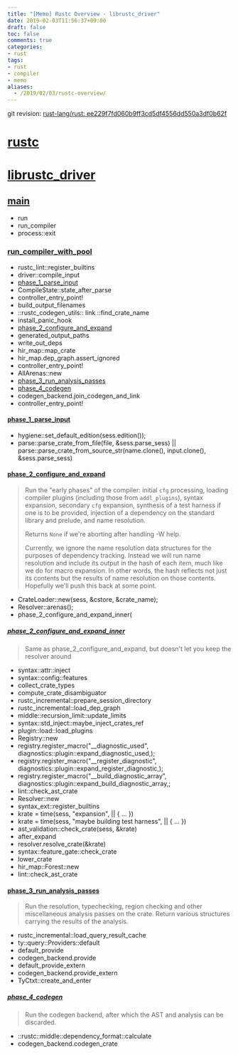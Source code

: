 ```yaml
---
title: "[Memo] Rustc Overview - librustc_driver"
date: 2019-02-03T11:56:37+09:00
draft: false
toc: false
comments: true
categories:
- rust
tags:
- rust
- compiler
- memo
aliases:
  - /2019/02/03/rustc-overview/
---
```


git revision: [rust-lang/rust: ee229f7fd060b9ff3cd5df4556dd550a3df0b62f](https://github.com/rust-lang/rust/tree/ee229f7fd060b9ff3cd5df4556dd550a3df0b62f)

<!--more-->

# [rustc](https://github.com/rust-lang/rust/tree/ee229f7fd060b9ff3cd5df4556dd550a3df0b62f/src/rustc)

# [librustc_driver](https://github.com/rust-lang/rust/tree/ee229f7fd060b9ff3cd5df4556dd550a3df0b62f/src/librustc_driver)

## [main](https://github.com/rust-lang/rust/blob/ee229f7fd060b9ff3cd5df4556dd550a3df0b62f/src/librustc_driver/lib.rs#L1630)
 - run
  - run_compiler
  - process::exit

### [run_compiler_with_pool](https://github.com/rust-lang/rust/blob/ee229f7fd060b9ff3cd5df4556dd550a3df0b62f/src/librustc_driver/lib.rs#L433)
- rustc_lint::register_builtins
- driver::compile_input
 - [phase_1_parse_input](#phase_1)
 - CompileState::state_after_parse
 - controller_entry_point!
 - build_output_filenames
 - ::rustc_codegen_utils:: link ::find_crate_name
 - install_panic_hook
 - [phase_2_configure_and_expand](#phase_2)
 - generated_output_paths
 - write_out_deps
 - hir_map::map_crate
 - hir_map.dep_graph.assert_ignored
 - controller_entry_point!
 - AllArenas::new
 - [phase_3_run_analysis_passes](#phase_3)
  - [phase_4_codegen](#phase_4)
 - codegen_backend.join_codegen_and_link
 - controller_entry_point!

<a id="phase_1"></a>
#### [phase_1_parse_input](https://github.com/rust-lang/rust/blob/ee229f7fd060b9ff3cd5df4556dd550a3df0b62f/src/librustc_driver/driver.rs#L644)
- hygiene::set_default_edition(sess.edition());
- parse::parse_crate_from_file(file, &sess.parse_sess) || parse::parse_crate_from_source_str(name.clone(), input.clone(), &sess.parse_sess)

<a id="phase_2"></a>
#### [phase_2_configure_and_expand](https://github.com/rust-lang/rust/blob/ee229f7fd060b9ff3cd5df4556dd550a3df0b62f/src/librustc_driver/driver.rs#L721)

> Run the "early phases" of the compiler: initial `cfg` processing,
> loading compiler plugins (including those from `addl_plugins`),
> syntax expansion, secondary `cfg` expansion, synthesis of a test
> harness if one is to be provided, injection of a dependency on the
> standard library and prelude, and name resolution.
> 
> Returns `None` if we're aborting after handling -W help.
> 
> Currently, we ignore the name resolution data structures for the purposes of dependency
> tracking. Instead we will run name resolution and include its output in the hash of each
> item, much like we do for macro expansion. In other words, the hash reflects not just
> its contents but the results of name resolution on those contents. Hopefully we'll push
> this back at some point.

- CrateLoader::new(sess, &cstore, &crate_name);
-  Resolver::arenas();
-  phase_2_configure_and_expand_inner(

##### [phase_2_configure_and_expand_inner](https://github.com/rust-lang/rust/blob/ee229f7fd060b9ff3cd5df4556dd550a3df0b62f/src/librustc_driver/driver.rs#L778)

> Same as phase_2_configure_and_expand, but doesn't let you keep the resolver around

- syntax::attr::inject
- syntax::config::features
- collect_crate_types
- compute_crate_disambiguator
- rustc_incremental::prepare_session_directory
- rustc_incremental::load_dep_graph
- middle::recursion_limit::update_limits
- syntax::std_inject::maybe_inject_crates_ref
- plugin::load::load_plugins
- Registry::new
- registry.register_macro("__diagnostic_used", diagnostics::plugin::expand_diagnostic_used,);
- registry.register_macro("__register_diagnostic", diagnostics::plugin::expand_register_diagnostic,);
- registry.register_macro("__build_diagnostic_array", diagnostics::plugin::expand_build_diagnostic_array,;
- lint::check_ast_crate
- Resolver::new
- syntax_ext::register_builtins
- krate = time(sess, "expansion", || { ... })
- krate = time(sess, "maybe building test harness", || { ... })
- ast_validation::check_crate(sess, &krate)
- after_expand
- resolver.resolve_crate(&krate)
- syntax::feature_gate::check_crate
- lower_crate
- hir_map::Forest::new
- lint::check_ast_crate

<a id="phase_3"></a>
#### [phase_3_run_analysis_passes](https://github.com/rust-lang/rust/blob/ee229f7fd060b9ff3cd5df4556dd550a3df0b62f/src/librustc_driver/driver.rs#L1173)

> Run the resolution, typechecking, region checking and other
> miscellaneous analysis passes on the crate. Return various
> structures carrying the results of the analysis.

- rustc_incremental::load_query_result_cache
- ty::query::Providers::default
- default_provide
- codegen_backend.provide
- default_provide_extern
- codegen_backend.provide_extern
- TyCtxt::create_and_enter

<a id="phase_4"></a>
##### [phase_4_codegen](https://github.com/rust-lang/rust/blob/ee229f7fd060b9ff3cd5df4556dd550a3df0b62f/src/librustc_driver/driver.rs#L1325)

> Run the codegen backend, after which the AST and analysis can be discarded.

- ::rustc::middle::dependency_format::calculate
- codegen_backend.codegen_crate
